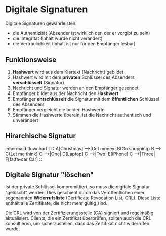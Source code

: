 # Digitale Signaturen

Digitale Signaturen gewährleisten:

- die Authentizität (Absender ist wirklich der, der er vorgibt zu sein)
- die Integrität (Inhalt wurde nicht verändert)
- die Vertraulichkeit (Inhalt ist nur für den Empfänger lesbar)

## Funktionsweise

1. **Hashwert** wird aus dem Klartext (Nachricht) gebildet
2. Hashwert wird mit dem **privaten** Schlüssel des Absenders **verschlüsselt** (Signatur)
3. Nachricht und Signatur werden an den Empfänger gesendet
4. Empfänger bildet aus der Nachricht den **Hashwert**
5. Empfänger **entschlüsselt** die Signatur mit dem **öffentlichen** Schlüssel des Absenders
6. Empfänger vergleicht die beiden Hashwerte
7. Stimmen die Hashwerte überein, ist die Nachricht authentisch und unverändert

## Hirarchische Signatur

::mermaid
flowchart TD
    A[Christmas] -->|Get money| B(Go shopping)
    B --> C{Let me think}
    C -->|One| D[Laptop]
    C -->|Two| E[iPhone]
    C -->|Three| F[fa:fa-car Car]
::

## Digitale Signatur "löschen"

Ist der private Schlüssel kompromittiert, so muss die digitale Signatur "gelöscht" werden. Dies geschieht durch das Veröffentlichen einer sogenannten **Widerrufsliste** (Certificate Revocation List, CRL). Diese Liste enthält alle Zertifikate, die nicht mehr gültig sind.

Die CRL wird von der Zertifizierungsstelle (CA) signiert und regelmäßig aktualisiert. Clients, die ein Zertifikat überprüfen, sollten auch die CRL konsultieren, um sicherzustellen, dass das Zertifikat nicht widerrufen wurde.
